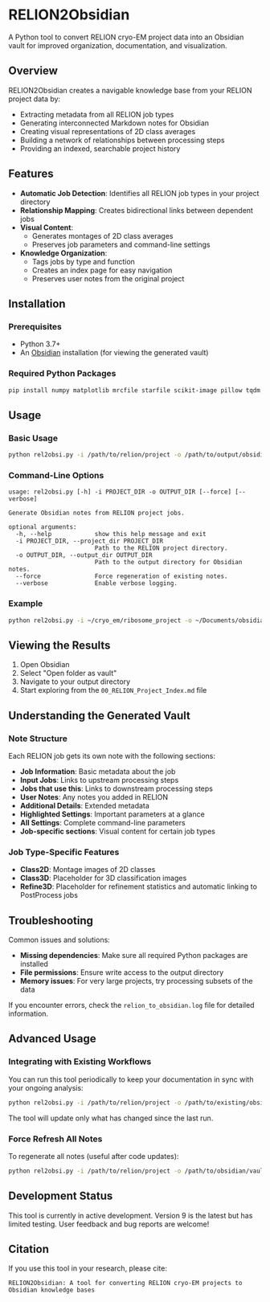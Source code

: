 # RELION2Obsidian

A Python tool to convert RELION cryo-EM project data into an Obsidian vault for improved organization, documentation, and visualization.

## Overview

RELION2Obsidian creates a navigable knowledge base from your RELION project data by:
- Extracting metadata from all RELION job types
- Generating interconnected Markdown notes for Obsidian
- Creating visual representations of 2D class averages
- Building a network of relationships between processing steps
- Providing an indexed, searchable project history

## Features

- **Automatic Job Detection**: Identifies all RELION job types in your project directory
- **Relationship Mapping**: Creates bidirectional links between dependent jobs
- **Visual Content**:
  - Generates montages of 2D class averages
  - Preserves job parameters and command-line settings
- **Knowledge Organization**:
  - Tags jobs by type and function
  - Creates an index page for easy navigation
  - Preserves user notes from the original project

## Installation

### Prerequisites

- Python 3.7+
- An [Obsidian](https://obsidian.md/) installation (for viewing the generated vault)

### Required Python Packages

```bash
pip install numpy matplotlib mrcfile starfile scikit-image pillow tqdm
```

## Usage

### Basic Usage

```bash
python rel2obsi.py -i /path/to/relion/project -o /path/to/output/obsidian/vault
```

### Command-Line Options

```
usage: rel2obsi.py [-h] -i PROJECT_DIR -o OUTPUT_DIR [--force] [--verbose]

Generate Obsidian notes from RELION project jobs.

optional arguments:
  -h, --help            show this help message and exit
  -i PROJECT_DIR, --project_dir PROJECT_DIR
                        Path to the RELION project directory.
  -o OUTPUT_DIR, --output_dir OUTPUT_DIR
                        Path to the output directory for Obsidian notes.
  --force               Force regeneration of existing notes.
  --verbose             Enable verbose logging.
```

### Example

```bash
python rel2obsi.py -i ~/cryo_em/ribosome_project -o ~/Documents/obsidian/ribosome_vault --verbose
```

## Viewing the Results

1. Open Obsidian
2. Select "Open folder as vault"
3. Navigate to your output directory
4. Start exploring from the `00_RELION_Project_Index.md` file

## Understanding the Generated Vault

### Note Structure

Each RELION job gets its own note with the following sections:

- **Job Information**: Basic metadata about the job
- **Input Jobs**: Links to upstream processing steps
- **Jobs that use this**: Links to downstream processing steps
- **User Notes**: Any notes you added in RELION
- **Additional Details**: Extended metadata
- **Highlighted Settings**: Important parameters at a glance
- **All Settings**: Complete command-line parameters
- **Job-specific sections**: Visual content for certain job types

### Job Type-Specific Features

- **Class2D**: Montage images of 2D classes 
- **Class3D**: Placeholder for 3D classification images
- **Refine3D**: Placeholder for refinement statistics and automatic linking to PostProcess jobs

## Troubleshooting

Common issues and solutions:

- **Missing dependencies**: Make sure all required Python packages are installed
- **File permissions**: Ensure write access to the output directory
- **Memory issues**: For very large projects, try processing subsets of the data

If you encounter errors, check the `relion_to_obsidian.log` file for detailed information.

## Advanced Usage

### Integrating with Existing Workflows

You can run this tool periodically to keep your documentation in sync with your ongoing analysis:

```bash
python rel2obsi.py -i /path/to/relion/project -o /path/to/existing/obsidian/vault
```

The tool will update only what has changed since the last run.

### Force Refresh All Notes

To regenerate all notes (useful after code updates):

```bash
python rel2obsi.py -i /path/to/relion/project -o /path/to/obsidian/vault --force
```

## Development Status

This tool is currently in active development. Version 9 is the latest but has limited testing. User feedback and bug reports are welcome!

## Citation

If you use this tool in your research, please cite:
```
RELION2Obsidian: A tool for converting RELION cryo-EM projects to Obsidian knowledge bases
```
